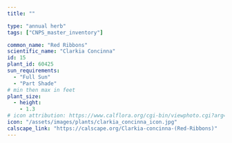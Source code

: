 ```yaml
---
title: ""

type: "annual herb"
tags: ["CNPS_master_inventory"]

common_name: "Red Ribbons"
scientific_name: "Clarkia Concinna"
id: 15
plant_id: 60425 
sun_requirements:
  - "Full Sun"
  - "Part Shade"
# min then max in feet
plant_size:
  - height: 
    - 1.3
# icon attribution: https://www.calflora.org/cgi-bin/viewphoto.cgi?arg=/app/up/gp/39/7933.jpg 
icon: "/assets/images/plants/clarkia_concinna_icon.jpg" 
calscape_link: "https://calscape.org/Clarkia-concinna-(Red-Ribbons)"
---
```





